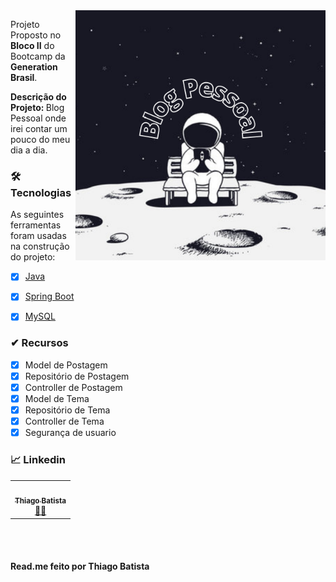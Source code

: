 <img src="https://raw.githubusercontent.com/teey-tech/Blog-Pessoal/develop/blog_logo.png" min-width="400px" max-width="400px" width="400px" align="right" alt="Computador iuriCode">

<p align="left">Projeto Proposto no <strong>Bloco II</strong> do Bootcamp da <strong>Generation Brasil</strong>.
<br>
</p>
<p align="left"><strong>Descrição do Projeto: </strong> Blog Pessoal onde irei contar um pouco do meu dia a dia.
<br>
</p>


### 🛠 Tecnologias

As seguintes ferramentas foram usadas na construção do projeto:

- [x] [Java](https://www.java.com/pt-BR/)
- [x] [Spring Boot](https://start.spring.io/)
- [x] [MySQL](https://www.mysql.com/)


### ✔ **Recursos**

- [x] Model de Postagem 
- [x] Repositório de Postagem
- [x] Controller de Postagem
- [x] Model de Tema 
- [x] Repositório de Tema
- [x] Controller de Tema
- [x] Segurança de usuario

### 📈 **Linkedin**
<table>
  <tr>
    <td align="center"><a href="https://www.linkedin.com/in/thiago-batista-da-graca/"><img style="border-radius: 50%;" src="https://media-exp1.licdn.com/dms/image/C4E03AQEkfkpf6d3fnA/profile-displayphoto-shrink_200_200/0/1637252425516?e=1648684800&v=beta&t=sp9Cpsmf1syfj5FNvhFG1RZdzwrSkp6bH_aWznXqaDY" width="100px;" alt=""/><br /><sub><b>Thiago Batista</b></sub></a><br /><a href="https://www.linkedin.com/in/thiago-batista-da-graca/" title="Thiago Batista">👨‍💻</a></td>
  </tr>
</table>

<br><br>

#### Read.me feito  por Thiago Batista
